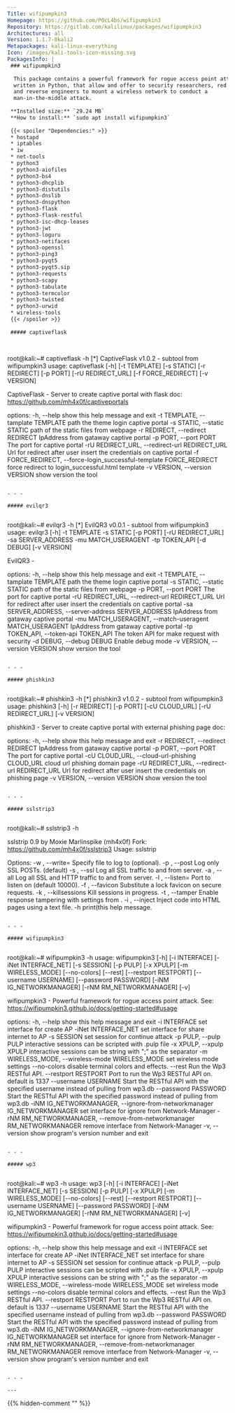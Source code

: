 ```yaml
---
Title: wifipumpkin3
Homepage: https://github.com/P0cL4bs/wifipumpkin3
Repository: https://gitlab.com/kalilinux/packages/wifipumpkin3
Architectures: all
Version: 1.1.7-0kali2
Metapackages: kali-linux-everything 
Icon: /images/kali-tools-icon-missing.svg
PackagesInfo: |
 ### wifipumpkin3
 
  This package contains a powerful framework for rogue access point attack,
  written in Python, that allow and offer to security researchers, red teamers
  and reverse engineers to mount a wireless network to conduct a
  man-in-the-middle attack.
 
 **Installed size:** `29.24 MB`  
 **How to install:** `sudo apt install wifipumpkin3`  
 
 {{< spoiler "Dependencies:" >}}
 * hostapd
 * iptables
 * iw
 * net-tools
 * python3
 * python3-aiofiles
 * python3-bs4
 * python3-dhcplib
 * python3-distutils
 * python3-dnslib
 * python3-dnspython
 * python3-flask 
 * python3-flask-restful
 * python3-isc-dhcp-leases
 * python3-jwt
 * python3-loguru
 * python3-netifaces
 * python3-openssl
 * python3-ping3
 * python3-pyqt5
 * python3-pyqt5.sip
 * python3-requests
 * python3-scapy
 * python3-tabulate
 * python3-termcolor
 * python3-twisted
 * python3-urwid
 * wireless-tools
 {{< /spoiler >}}
 
 ##### captiveflask
 
 
 ```
 root@kali:~# captiveflask -h
 [*] CaptiveFlask v1.0.2 - subtool from wifipumpkin3
 usage: captiveflask [-h] [-t TEMPLATE] [-s STATIC] [-r REDIRECT] [-p PORT]
                     [-rU REDIRECT_URL] [-f FORCE_REDIRECT] [-v VERSION]
 
 CaptiveFlask - Server to create captive portal with flask doc:
 https://github.com/mh4x0f/captiveportals
 
 options:
   -h, --help            show this help message and exit
   -t TEMPLATE, --tamplate TEMPLATE
                         path the theme login captive portal
   -s STATIC, --static STATIC
                         path of the static files from webpage
   -r REDIRECT, --redirect REDIRECT
                         IpAddress from gataway captive portal
   -p PORT, --port PORT  The port for captive portal
   -rU REDIRECT_URL, --redirect-url REDIRECT_URL
                         Url for redirect after user insert the credentials on
                         captive portal
   -f FORCE_REDIRECT, --force-login_successful-template FORCE_REDIRECT
                         force redirect to login_successful.html template
   -v VERSION, --version VERSION
                         show version the tool
 ```
 
 - - -
 
 ##### evilqr3
 
 
 ```
 root@kali:~# evilqr3 -h
 [*] EvilQR3 v0.0.1 - subtool from wifipumpkin3
 usage: evilqr3 [-h] -t TEMPLATE -s STATIC [-p PORT] [-rU REDIRECT_URL] -sa
                SERVER_ADDRESS -mu MATCH_USERAGENT -tp TOKEN_API [-d DEBUG]
                [-v VERSION]
 
 EvilQR3 -
 
 options:
   -h, --help            show this help message and exit
   -t TEMPLATE, --tamplate TEMPLATE
                         path the theme login captive portal
   -s STATIC, --static STATIC
                         path of the static files from webpage
   -p PORT, --port PORT  The port for captive portal
   -rU REDIRECT_URL, --redirect-url REDIRECT_URL
                         Url for redirect after user insert the credentials on
                         captive portal
   -sa SERVER_ADDRESS, --server-address SERVER_ADDRESS
                         IpAddress from gataway captive portal
   -mu MATCH_USERAGENT, --match-useragent MATCH_USERAGENT
                         IpAddress from gataway captive portal
   -tp TOKEN_API, --token-api TOKEN_API
                         The token API for make request with security
   -d DEBUG, --debug DEBUG
                         Enable debug mode
   -v VERSION, --version VERSION
                         show version the tool
 ```
 
 - - -
 
 ##### phishkin3
 
 
 ```
 root@kali:~# phishkin3 -h
 [*] phishkin3 v1.0.2 - subtool from wifipumpkin3
 usage: phishkin3 [-h] [-r REDIRECT] [-p PORT] [-cU CLOUD_URL]
                  [-rU REDIRECT_URL] [-v VERSION]
 
 phishkin3 - Server to create captive portal with external phishing page doc:
 
 options:
   -h, --help            show this help message and exit
   -r REDIRECT, --redirect REDIRECT
                         IpAddress from gataway captive portal
   -p PORT, --port PORT  The port for captive portal
   -cU CLOUD_URL, --cloud-url-phishing CLOUD_URL
                         cloud url phishing domain page
   -rU REDIRECT_URL, --redirect-url REDIRECT_URL
                         Url for redirect after user insert the credentials on
                         phishing page
   -v VERSION, --version VERSION
                         show version the tool
 ```
 
 - - -
 
 ##### sslstrip3
 
 
 ```
 root@kali:~# sslstrip3 -h
 
 sslstrip 0.9 by Moxie Marlinspike (mh4x0f)
 Fork: https://github.com/mh4x0f/sslstrip3
 Usage: sslstrip <options>
 
 Options:
 -w <filename>, --write=<filename> Specify file to log to (optional).
 -p , --post                       Log only SSL POSTs. (default)
 -s , --ssl                        Log all SSL traffic to and from server.
 -a , --all                        Log all SSL and HTTP traffic to and from server.
 -l <port>, --listen=<port>        Port to listen on (default 10000).
 -f , --favicon                    Substitute a lock favicon on secure requests.
 -k , --killsessions               Kill sessions in progress.
 -t <config>, --tamper <config>    Enable response tampering with settings from <config>.
 -i , --inject                     Inject code into HTML pages using a text file.
 -h                                print(this help message.
 
 ```
 
 - - -
 
 ##### wifipumpkin3
 
 
 ```
 root@kali:~# wifipumpkin3 -h
 usage: wifipumpkin3 [-h] [-i INTERFACE] [-iNet INTERFACE_NET] [-s SESSION]
                     [-p PULP] [-x XPULP] [-m WIRELESS_MODE] [--no-colors]
                     [--rest] [--restport RESTPORT] [--username USERNAME]
                     [--password PASSWORD] [-iNM IG_NETWORKMANAGER]
                     [-rNM RM_NETWORKMANAGER] [-v]
 
 wifipumpkin3 - Powerful framework for rogue access point attack. See:
 https://wifipumpkin3.github.io/docs/getting-started#usage
 
 options:
   -h, --help            show this help message and exit
   -i INTERFACE          set interface for create AP
   -iNet INTERFACE_NET   set interface for share internet to AP
   -s SESSION            set session for continue attack
   -p PULP, --pulp PULP  interactive sessions can be scripted with .pulp file
   -x XPULP, --xpulp XPULP
                         interactive sessions can be string with ";" as the
                         separator
   -m WIRELESS_MODE, --wireless-mode WIRELESS_MODE
                         set wireless mode settings
   --no-colors           disable terminal colors and effects.
   --rest                Run the Wp3 RESTful API.
   --restport RESTPORT   Port to run the Wp3 RESTful API on. default is 1337
   --username USERNAME   Start the RESTful API with the specified username
                         instead of pulling from wp3.db
   --password PASSWORD   Start the RESTful API with the specified password
                         instead of pulling from wp3.db
   -iNM IG_NETWORKMANAGER, --ignore-from-networkmanager IG_NETWORKMANAGER
                         set interface for ignore from Network-Manager
   -rNM RM_NETWORKMANAGER, --remove-from-networkmanager RM_NETWORKMANAGER
                         remove interface from Network-Manager
   -v, --version         show program's version number and exit
 ```
 
 - - -
 
 ##### wp3
 
 
 ```
 root@kali:~# wp3 -h
 usage: wp3 [-h] [-i INTERFACE] [-iNet INTERFACE_NET] [-s SESSION] [-p PULP]
            [-x XPULP] [-m WIRELESS_MODE] [--no-colors] [--rest]
            [--restport RESTPORT] [--username USERNAME] [--password PASSWORD]
            [-iNM IG_NETWORKMANAGER] [-rNM RM_NETWORKMANAGER] [-v]
 
 wifipumpkin3 - Powerful framework for rogue access point attack. See:
 https://wifipumpkin3.github.io/docs/getting-started#usage
 
 options:
   -h, --help            show this help message and exit
   -i INTERFACE          set interface for create AP
   -iNet INTERFACE_NET   set interface for share internet to AP
   -s SESSION            set session for continue attack
   -p PULP, --pulp PULP  interactive sessions can be scripted with .pulp file
   -x XPULP, --xpulp XPULP
                         interactive sessions can be string with ";" as the
                         separator
   -m WIRELESS_MODE, --wireless-mode WIRELESS_MODE
                         set wireless mode settings
   --no-colors           disable terminal colors and effects.
   --rest                Run the Wp3 RESTful API.
   --restport RESTPORT   Port to run the Wp3 RESTful API on. default is 1337
   --username USERNAME   Start the RESTful API with the specified username
                         instead of pulling from wp3.db
   --password PASSWORD   Start the RESTful API with the specified password
                         instead of pulling from wp3.db
   -iNM IG_NETWORKMANAGER, --ignore-from-networkmanager IG_NETWORKMANAGER
                         set interface for ignore from Network-Manager
   -rNM RM_NETWORKMANAGER, --remove-from-networkmanager RM_NETWORKMANAGER
                         remove interface from Network-Manager
   -v, --version         show program's version number and exit
 ```
 
 - - -
 
---
```

{{% hidden-comment "<!--Do not edit anything above this line-->" %}}
